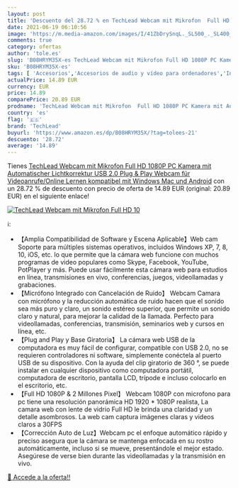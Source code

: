```yaml
---
layout: post
title: 'Descuento del 28.72 % en TechLead Webcam mit Mikrofon  Full HD 10'
date: 2021-06-19 06:10:56
image: 'https://m.media-amazon.com/images/I/41ZbDrySnqL._SL500_._SL400_.jpg'
comments: true
category: ofertas
author: 'tole.es'
slug: 'B08HRYM35X-es TechLead Webcam mit Mikrofon Full HD 1080P PC Kamera mit...'
sku: 'B08HRYM35X-es'
tags: [ 'Accesorios','Accesorios de audio y vídeo para ordenadores','Informática','Webcams y telefonía VoIP','android','techlead', ]
actualPrice: 14.89 EUR
currency: EUR
price: 14.89
comparePrice: 20.89 EUR
prodname: 'TechLead Webcam mit Mikrofon  Full HD 1080P PC Kamera mit Automatischer Lichtkorrektur USB 2.0 Plug & Play Webcam für Videoanrufe/Online Lernen  kompatibel mit Windows  Mac und Android'
country: 'es'
flag: '🇪🇸'
brand: 'TechLead'
buyurl: 'https://www.amazon.es/dp/B08HRYM35X/?tag=tolees-21'
descuento: '28.72'
average: '14.89'
---
```


Tienes [TechLead Webcam mit Mikrofon  Full HD 1080P PC Kamera mit Automatischer Lichtkorrektur USB 2.0 Plug & Play Webcam für Videoanrufe/Online Lernen  kompatibel mit Windows  Mac und Android](https://www.amazon.es/dp/B08HRYM35X/?tag=tolees-21) con un 28.72 % de descuento con precio de oferta de 14.89 EUR (original: 20.89 EUR) en el siguiente enlace!

[![TechLead Webcam mit Mikrofon  Full HD 10](https://m.media-amazon.com/images/I/41ZbDrySnqL._SL500_._SL400_.jpg)](https://www.amazon.es/dp/B08HRYM35X/?tag=tolees-21)

ℹ️:

- 【Amplia Compatibilidad de Software y Escena Aplicable】Web cam Soporte para múltiples sistemas operativos, incluidos Windows XP, 7, 8, 10, iOS, etc. lo que permite que la cámara web funcione con muchos programas de video populares como Skype, Facebook, YouTube, PotPlayer y más. Puede usar fácilmente esta cámara web para estudios en línea, transmisiones en vivo, conferencias, juegos, videollamadas y grabaciones.
- 【Micrófono Integrado con Cancelación de Ruido】 Webcam Camara con micrófono y la reducción automática de ruido hacen que el sonido sea más puro y claro, un sonido estéreo superior, que permite un sonido claro y natural, para mejorar la calidad de la llamada. Perfecto para videollamadas, conferencias, transmisión, seminarios web y cursos en línea, etc.
- 【Plug and Play y Base Giratoria】 La cámara web USB de la computadora es muy fácil de configurar, compatible con USB 2.0, no se requieren controladores ni software, simplemente conéctela al puerto USB de su dispositivo. Con la ayuda del clip giratorio de 360 °, se puede instalar en cualquier dispositivo como computadora portátil, computadora de escritorio, pantalla LCD, trípode e incluso colocarlo en el escritorio, etc.
- 【Full HD 1080P & 2 Millones Pixel】 Webcam 1080P con microfono para pc tiene una resolución panorámica HD 1920 * 1080P realista, La camara web con lente de vidrio Full HD le brinda una claridad y un detalle asombrosos. La web cam captura imágenes claras y videos claros a 30FPS
- 【Corrección Auto de Luz】Webcam pc el enfoque automático rápido y preciso asegura que la cámara se mantenga enfocada en su rostro automáticamente, incluso si se mueve, presentándole el mejor estado. Asegúrese de verse bien durante las videollamadas y la transmisión en vivo.

[🛒 Accede a la oferta!!](https://www.amazon.es/dp/B08HRYM35X/?tag=tolees-21)
